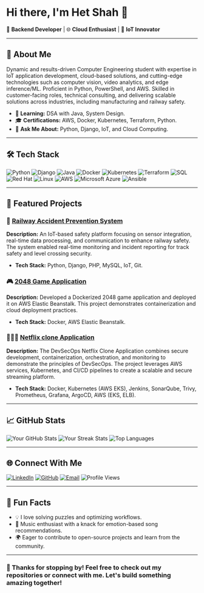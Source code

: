 # Hi there, I'm Het Shah 👋

🚀 **Backend Developer** | 🌐 **Cloud Enthusiast** | 🤖 **IoT Innovator**

---

## 🌟 About Me

Dynamic and results-driven Computer Engineering student with expertise in IoT application development, cloud-based solutions, and cutting-edge technologies such as computer vision, video analytics, and edge inference/ML. Proficient in Python, PowerShell, and AWS. Skilled in customer-facing roles, technical consulting, and delivering scalable solutions across industries, including manufacturing and railway safety.

<!--- - 🔭 **Currently Working On:** A DevOps automation project with Kubernetes and Terraform. --->
- 🌱 **Learning:** DSA with Java, System Design.
- 🎓 **Certifications:** AWS, Docker, Kubernetes, Terraform, Python.
- 💬 **Ask Me About:** Python, Django, IoT, and Cloud Computing.

---

## 🛠️ Tech Stack

![Python](https://img.shields.io/badge/Python-3776AB?style=for-the-badge&logo=python&logoColor=white)
![Django](https://img.shields.io/badge/Django-092E20?style=for-the-badge&logo=django&logoColor=white)
![Java](https://img.shields.io/badge/Java-ED8B00?style=for-the-badge&logo=java&logoColor=white)
![Docker](https://img.shields.io/badge/Docker-2496ED?style=for-the-badge&logo=docker&logoColor=white)
![Kubernetes](https://img.shields.io/badge/Kubernetes-326CE5?style=for-the-badge&logo=kubernetes&logoColor=white)
![Terraform](https://img.shields.io/badge/Terraform-7B42BC?style=for-the-badge&logo=terraform&logoColor=white)
![SQL](https://img.shields.io/badge/SQL-4479A1?style=for-the-badge&logo=postgresql&logoColor=white)
![Red Hat](https://img.shields.io/badge/Red%20Hat-EE0000?style=for-the-badge&logo=redhat&logoColor=white)
![Linux](https://img.shields.io/badge/Linux-FCC624?style=for-the-badge&logo=linux&logoColor=black)
![AWS](https://img.shields.io/badge/AWS-232F3E?style=for-the-badge&logo=amazonwebservices&logoColor=white)
![Microsoft Azure](https://img.shields.io/badge/Microsoft%20Azure-0078D4?style=for-the-badge&logo=MicrosoftAzure&logoColor=white)
![Ansible](https://img.shields.io/badge/Ansible-EE0000?style=for-the-badge&logo=ansible&logoColor=white)

---

## 📂 Featured Projects

### 🔧 **[Railway Accident Prevention System](https://github.com/het4304/pythakon_hackathon)**
**Description:** An IoT-based safety platform focusing on sensor integration, real-time data processing, and communication to enhance railway safety. The system enabled real-time monitoring and incident reporting for track safety and level crossing security.
- **Tech Stack:** Python, Django, PHP, MySQL, IoT, Git.

### 🎮 **[2048 Game Application](https://github.com/het4304/2048_Game)**
**Description:** Developed a Dockerized 2048 game application and deployed it on AWS Elastic Beanstalk. This project demonstrates containerization and cloud deployment practices.
- **Tech Stack:** Docker, AWS Elastic Beanstalk.

### 🧑🏻‍💻 **[Netflix clone Application](https://github.com/het4304/Netflix-clone)**
**Description:** The DevSecOps Netflix Clone Application combines secure development, containerization, orchestration, and monitoring to demonstrate the principles of DevSecOps. The project leverages AWS services, Kubernetes, and CI/CD pipelines to create a scalable and secure streaming platform.
- **Tech Stack:** Docker, Kubernetes (AWS EKS), Jenkins, SonarQube, Trivy, Prometheus, Grafana, ArgoCD, AWS (EKS, ELB).

---
## 📈 GitHub Stats

![Your GitHub Stats](https://github-readme-stats.vercel.app/api?username=het4304&show_icons=true&theme=radical)
![Your Streak Stats](https://github-readme-streak-stats.herokuapp.com/?user=het4304&theme=radical)
![Top Languages](https://github-readme-stats.vercel.app/api/top-langs/?username=het4304&layout=compact&theme=radical)

---

## 🌐 Connect With Me

[![LinkedIn](https://img.shields.io/badge/LinkedIn-%230077B5.svg?style=for-the-badge&logo=linkedin&logoColor=white)](https://www.linkedin.com/in/hetshah4304)
[![GitHub](https://img.shields.io/badge/GitHub-181717?style=for-the-badge&logo=github&logoColor=white)](https://github.com/het4304)
[![Email](https://img.shields.io/badge/Email-D14836?style=for-the-badge&logo=gmail&logoColor=white)](mailto:het4304@gmail.com)
![Profile Views](https://komarev.com/ghpvc/?username=het4304&style=for-the-badge&color=blue)

---

## 🌟 Fun Facts

- 💡 I love solving puzzles and optimizing workflows.
- 🎵 Music enthusiast with a knack for emotion-based song recommendations.
- 🌍 Eager to contribute to open-source projects and learn from the community.

---



### 🖤 Thanks for stopping by! Feel free to check out my repositories or connect with me. Let's build something amazing together!
